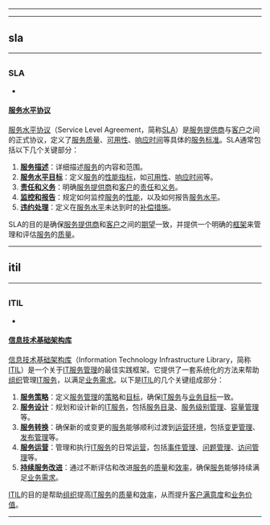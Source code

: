 # 
___
___
## sla
___
## 
### SLA
- 

#### [服务水平协议](https://zh.wikipedia.org/wiki/服务水平协议)

[服务水平协议](https://zh.wikipedia.org/wiki/服务水平协议)（Service Level Agreement，简称[SLA](https://zh.wikipedia.org/wiki/SLA)）是[服务提供商](https://zh.wikipedia.org/wiki/服务提供商)与[客户](https://zh.wikipedia.org/wiki/客户)之间的正式协议，定义了[服务质量](https://zh.wikipedia.org/wiki/服务质量)、[可用性](https://zh.wikipedia.org/wiki/可用性)、[响应时间](https://zh.wikipedia.org/wiki/响应时间)等具体的[服务标准](https://zh.wikipedia.org/wiki/服务标准)。SLA通常包括以下几个关键部分：

1. **[服务描述](https://zh.wikipedia.org/wiki/服务描述)**：详细描述[服务](https://zh.wikipedia.org/wiki/服务)的内容和范围。
2. **[服务水平目标](https://zh.wikipedia.org/wiki/服务水平目标)**：定义[服务](https://zh.wikipedia.org/wiki/服务)的[性能指标](https://zh.wikipedia.org/wiki/性能指标)，如[可用性](https://zh.wikipedia.org/wiki/可用性)、[响应时间](https://zh.wikipedia.org/wiki/响应时间)等。
3. **[责任和义务](https://zh.wikipedia.org/wiki/责任和义务)**：明确[服务提供商](https://zh.wikipedia.org/wiki/服务提供商)和[客户](https://zh.wikipedia.org/wiki/客户)的[责任](https://zh.wikipedia.org/wiki/责任)和[义务](https://zh.wikipedia.org/wiki/义务)。
4. **[监控和报告](https://zh.wikipedia.org/wiki/监控和报告)**：规定如何监控[服务](https://zh.wikipedia.org/wiki/服务)的[性能](https://zh.wikipedia.org/wiki/性能)，以及如何报告[服务水平](https://zh.wikipedia.org/wiki/服务水平)。
5. **[违约处理](https://zh.wikipedia.org/wiki/违约处理)**：定义在[服务水平](https://zh.wikipedia.org/wiki/服务水平)未达到时的[补偿措施](https://zh.wikipedia.org/wiki/补偿措施)。

SLA的目的是确保[服务提供商](https://zh.wikipedia.org/wiki/服务提供商)和[客户](https://zh.wikipedia.org/wiki/客户)之间的[期望](https://zh.wikipedia.org/wiki/期望)一致，并提供一个明确的[框架](https://zh.wikipedia.org/wiki/框架)来管理和评估[服务](https://zh.wikipedia.org/wiki/服务)的[质量](https://zh.wikipedia.org/wiki/质量)。
___
## itil
___
## 
### ITIL
- 

#### [信息技术基础架构库](https://zh.wikipedia.org/wiki/信息技术基础架构库)

[信息技术基础架构库](https://zh.wikipedia.org/wiki/信息技术基础架构库)（Information Technology Infrastructure Library，简称[ITIL](https://zh.wikipedia.org/wiki/ITIL)）是一个关于[IT服务管理](https://zh.wikipedia.org/wiki/IT服务管理)的最佳实践框架。它提供了一套系统化的方法来帮助[组织](https://zh.wikipedia.org/wiki/组织)管理[IT服务](https://zh.wikipedia.org/wiki/IT服务)，以满足[业务需求](https://zh.wikipedia.org/wiki/业务需求)。以下是[ITIL](https://zh.wikipedia.org/wiki/ITIL)的几个关键组成部分：

1. **[服务策略](https://zh.wikipedia.org/wiki/服务策略)**：定义[服务管理](https://zh.wikipedia.org/wiki/服务管理)的[策略](https://zh.wikipedia.org/wiki/策略)和[目标](https://zh.wikipedia.org/wiki/目标)，确保[IT服务](https://zh.wikipedia.org/wiki/IT服务)与[业务目标](https://zh.wikipedia.org/wiki/业务目标)一致。
2. **[服务设计](https://zh.wikipedia.org/wiki/服务设计)**：规划和设计新的[IT服务](https://zh.wikipedia.org/wiki/IT服务)，包括[服务目录](https://zh.wikipedia.org/wiki/服务目录)、[服务级别管理](https://zh.wikipedia.org/wiki/服务级别管理)、[容量管理](https://zh.wikipedia.org/wiki/容量管理)等。
3. **[服务转换](https://zh.wikipedia.org/wiki/服务转换)**：确保新的或变更的[服务](https://zh.wikipedia.org/wiki/服务)能够顺利过渡到[运营环境](https://zh.wikipedia.org/wiki/运营环境)，包括[变更管理](https://zh.wikipedia.org/wiki/变更管理)、[发布管理](https://zh.wikipedia.org/wiki/发布管理)等。
4. **[服务运营](https://zh.wikipedia.org/wiki/服务运营)**：管理和执行[IT服务](https://zh.wikipedia.org/wiki/IT服务)的日常[运营](https://zh.wikipedia.org/wiki/运营)，包括[事件管理](https://zh.wikipedia.org/wiki/事件管理)、[问题管理](https://zh.wikipedia.org/wiki/问题管理)、[访问管理](https://zh.wikipedia.org/wiki/访问管理)等。
5. **[持续服务改进](https://zh.wikipedia.org/wiki/持续服务改进)**：通过不断评估和改进[服务](https://zh.wikipedia.org/wiki/服务)的[质量](https://zh.wikipedia.org/wiki/质量)和[效率](https://zh.wikipedia.org/wiki/效率)，确保[服务](https://zh.wikipedia.org/wiki/服务)能够持续满足[业务需求](https://zh.wikipedia.org/wiki/业务需求)。

[ITIL](https://zh.wikipedia.org/wiki/ITIL)的目的是帮助[组织](https://zh.wikipedia.org/wiki/组织)提高[IT服务](https://zh.wikipedia.org/wiki/IT服务)的[质量](https://zh.wikipedia.org/wiki/质量)和[效率](https://zh.wikipedia.org/wiki/效率)，从而提升[客户满意度](https://zh.wikipedia.org/wiki/客户满意度)和[业务价值](https://zh.wikipedia.org/wiki/业务价值)。
___
